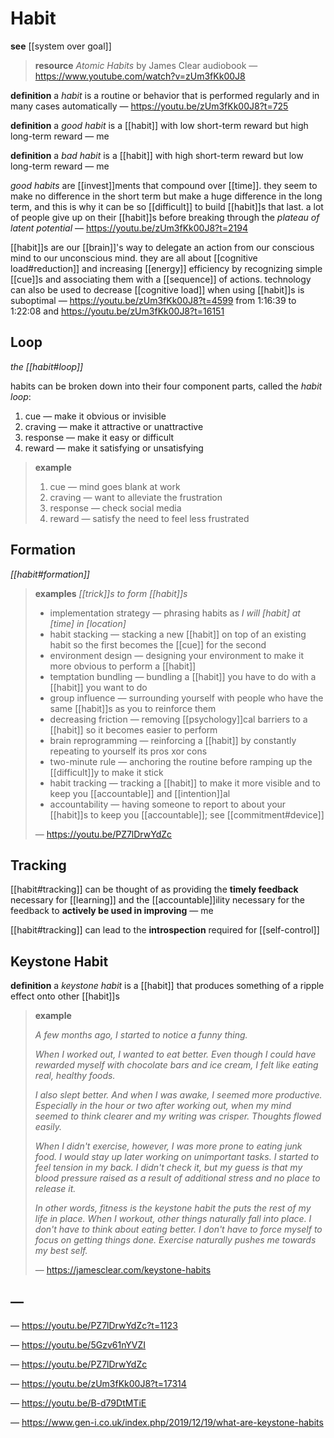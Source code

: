 # Habit

**see** [[system over goal]]

> **resource** _Atomic Habits_ by James Clear audiobook &mdash; <https://www.youtube.com/watch?v=zUm3fKk00J8>

**definition** a _habit_ is a routine or behavior that is performed regularly and in many cases automatically &mdash; <https://youtu.be/zUm3fKk00J8?t=725>

**definition** a _good habit_ is a [[habit]] with low short-term reward but high long-term reward &mdash; me

**definition** a _bad habit_ is a [[habit]] with high short-term reward but low long-term reward &mdash; me

_good habits_ are [[invest]]ments that compound over [[time]]. they seem to make no difference in the short term but make a huge difference in the long term, and this is why it can be so [[difficult]] to build [[habit]]s that last. a lot of people give up on their [[habit]]s before breaking through the _plateau of latent potential_ &mdash; <https://youtu.be/zUm3fKk00J8?t=2194>

[[habit]]s are our [[brain]]'s way to delegate an action from our conscious mind to our unconscious mind. they are all about [[cognitive load#reduction]] and increasing [[energy]] efficiency by recognizing simple [[cue]]s and associating them with a [[sequence]] of actions. technology can also be used to decrease [[cognitive load]] when using [[habit]]s is suboptimal &mdash; <https://youtu.be/zUm3fKk00J8?t=4599> from 1:16:39 to 1:22:08 and <https://youtu.be/zUm3fKk00J8?t=16151>

## Loop

_the [[habit#loop]]_

habits can be broken down into their four component parts, called the _habit loop_:

1. cue &mdash; make it obvious or invisible
2. craving &mdash; make it attractive or unattractive
3. response &mdash; make it easy or difficult
4. reward &mdash; make it satisfying or unsatisfying

> **example**
>
> 1. cue &mdash; mind goes blank at work
> 2. craving &mdash; want to alleviate the frustration
> 3. response &mdash; check social media
> 4. reward &mdash; satisfy the need to feel less frustrated

## Formation

_[[habit#formation]]_

> **examples** _[[trick]]s to form [[habit]]s_
>
> - implementation strategy &mdash; phrasing habits as _I will [habit] at [time] in [location]_
> - habit stacking &mdash; stacking a new [[habit]] on top of an existing habit so the first becomes the [[cue]] for the second
> - environment design &mdash; designing your environment to make it more obvious to perform a [[habit]]
> - temptation bundling &mdash; bundling a [[habit]] you have to do with a [[habit]] you want to do
> - group influence &mdash; surrounding yourself with people who have the same [[habit]]s as you to reinforce them
> - decreasing friction &mdash; removing [[psychology]]cal barriers to a [[habit]] so it becomes easier to perform
> - brain reprogramming &mdash; reinforcing a [[habit]] by constantly repeating to yourself its pros xor cons
> - two-minute rule &mdash; anchoring the routine before ramping up the [[difficult]]y to make it stick
> - habit tracking &mdash; tracking a [[habit]] to make it more visible and to keep you [[accountable]] and [[intention]]al
> - accountability &mdash; having someone to report to about your [[habit]]s to keep you [[accountable]]; see [[commitment#device]]
>
> &mdash; <https://youtu.be/PZ7lDrwYdZc>

## Tracking

[[habit#tracking]] can be thought of as providing the **timely feedback** necessary for [[learning]] and the [[accountable]]ility necessary for the feedback to **actively be used in improving** &mdash; me

[[habit#tracking]] can lead to the **introspection** required for [[self-control]]

## Keystone Habit

**definition** a _keystone habit_ is a [[habit]] that produces something of a ripple effect onto other [[habit]]s

> **example**
>
> _A few months ago, I started to notice a funny thing._
>
> _When I worked out, I wanted to eat better. Even though I could have rewarded myself with chocolate bars and ice cream, I felt like eating real, healthy foods._
>
> _I also slept better. And when I was awake, I seemed more productive. Especially in the hour or two after working out, when my mind seemed to think clearer and my writing was crisper. Thoughts flowed easily._
>
> _When I didn't exercise, however, I was more prone to eating junk food. I would stay up later working on unimportant tasks. I started to feel tension in my back. I didn't check it, but my guess is that my blood pressure raised as a result of additional stress and no place to release it._
>
> _In other words, fitness is the keystone habit the puts the rest of my life in place. When I workout, other things naturally fall into place. I don't have to think about eating better. I don't have to force myself to focus on getting things done. Exercise naturally pushes me towards my best self._
>
> &mdash; <https://jamesclear.com/keystone-habits>

## &mdash;

&mdash; <https://youtu.be/PZ7lDrwYdZc?t=1123>

&mdash; <https://youtu.be/5Gzv61nYVZI>

&mdash; <https://youtu.be/PZ7lDrwYdZc>

&mdash; <https://youtu.be/zUm3fKk00J8?t=17314>

&mdash; <https://youtu.be/B-d79DtMTiE>

&mdash; <https://www.gen-i.co.uk/index.php/2019/12/19/what-are-keystone-habits>
